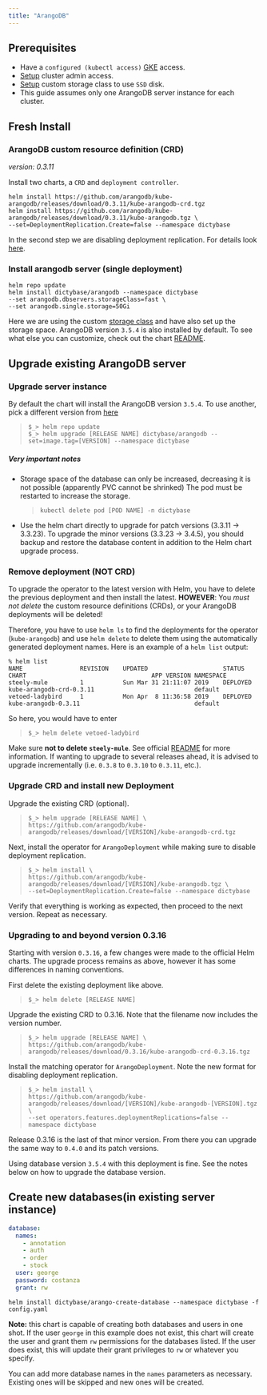```yaml
---
title: "ArangoDB"
---
```


## Prerequisites

- Have a `configured (kubectl access)`
  [GKE](https://cloud.google.com/kubernetes-engine/) access.
- [Setup](/admin) cluster admin access.
- [Setup](/storageclass) custom storage class to use `SSD` disk.
- This guide assumes only one ArangoDB server instance for each cluster.

## Fresh Install

### ArangoDB custom resource definition (CRD)

_version: 0.3.11_

Install two charts, a `CRD` and `deployment controller`.

```shell
helm install https://github.com/arangodb/kube-arangodb/releases/download/0.3.11/kube-arangodb-crd.tgz
helm install https://github.com/arangodb/kube-arangodb/releases/download/0.3.11/kube-arangodb.tgz \
--set=DeploymentReplication.Create=false --namespace dictybase
```

In the second step we are disabling deployment replication. For details look
[here](https://github.com/arangodb/kube-arangodb/blob/0.3.11/docs/Manual/Deployment/Kubernetes/Helm.md).

### Install arangodb server (single deployment)

```shell
helm repo update
helm install dictybase/arangodb --namespace dictybase
--set arangodb.dbservers.storageClass=fast \
--set arangodb.single.storage=50Gi
```

Here we are using the custom [storage class](/storageclass) and have also
set up the storage space. ArangoDB version `3.5.4` is also installed by
default. To see what else you can customize, check out the chart
[README](https://github.com/dictybase-docker/kubernetes-charts/tree/master/arangodb).

## Upgrade existing ArangoDB server

### Upgrade server instance

By default the chart will install the ArangoDB version `3.5.4`. To use another,
pick a different version from
[here](https://hub.docker.com/_/arangodb/?tab=tags)

> `$_> helm repo update`  
> `$_> helm upgrade [RELEASE NAME] dictybase/arangodb --set=image.tag=[VERSION] --namespace dictybase`

##### Very important notes

- Storage space of the database can only be increased, decreasing it is not
  possible (apparently PVC cannot be shrinked) The pod must be restarted to
  increase the storage.
  > `kubectl delete pod [POD NAME] -n dictybase`
- Use the helm chart directly to upgrade for patch versions (3.3.11 -> 3.3.23).
  To upgrade the minor versions (3.3.23 -> 3.4.5), you should backup and restore
  the database content in addition to the Helm chart upgrade process.

### Remove deployment (NOT CRD)

To upgrade the operator to the latest version with Helm, you have to
delete the previous deployment and then install the latest. **HOWEVER**:
You _must not delete_ the custom resource definitions (CRDs), or your
ArangoDB deployments will be deleted!

Therefore, you have to use `helm ls` to find the deployments for the
operator (`kube-arangodb`) and use `helm delete` to delete them using the
automatically generated deployment names. Here is an example of a `helm list` output:

```
% helm list
NAME            	REVISION	UPDATED                 	STATUS  	CHART                               	APP VERSION	NAMESPACE
steely-mule     	1       	Sun Mar 31 21:11:07 2019	DEPLOYED	kube-arangodb-crd-0.3.11             	           	default
vetoed-ladybird 	1       	Mon Apr  8 11:36:58 2019	DEPLOYED	kube-arangodb-0.3.11                	           	default
```

So here, you would have to enter

> `$_> helm delete vetoed-ladybird`

Make sure **not to delete `steely-mule`**. See official
[README](https://github.com/arangodb/kube-arangodb/blob/master/README.md) for
more information. If wanting to upgrade to several releases ahead, it is
advised to upgrade incrementally (i.e. `0.3.8` to `0.3.10` to `0.3.11`, etc.).

### Upgrade CRD and install new Deployment

Upgrade the existing CRD (optional).

> `$_> helm upgrade [RELEASE NAME] \`  
>  `https://github.com/arangodb/kube-arangodb/releases/download/[VERSION]/kube-arangodb-crd.tgz`

Next, install the operator for `ArangoDeployment` while making sure to disable deployment replication.

> `$_> helm install \`  
>  `https://github.com/arangodb/kube-arangodb/releases/download/[VERSION]/kube-arangodb.tgz \`  
>  `--set=DeploymentReplication.Create=false --namespace dictybase`

Verify that everything is working as expected, then proceed to the next version.
Repeat as necessary.

### Upgrading to and beyond version 0.3.16

Starting with version `0.3.16`, a few changes were made to the official Helm charts. The upgrade
process remains as above, however it has some differences in naming conventions.

First delete the existing deployment like above.

> `$_> helm delete [RELEASE NAME]`

Upgrade the existing CRD to 0.3.16. Note that the filename now includes the version number.

> `$_> helm upgrade [RELEASE NAME] \`  
>  `https://github.com/arangodb/kube-arangodb/releases/download/0.3.16/kube-arangodb-crd-0.3.16.tgz`

Install the matching operator for `ArangoDeployment`. Note the new format for disabling deployment replication.

> `$_> helm install \`  
>  `https://github.com/arangodb/kube-arangodb/releases/download/[VERSION]/kube-arangodb-[VERSION].tgz \`  
>  `--set operators.features.deploymentReplications=false --namespace dictybase`

Release 0.3.16 is the last of that minor version. From there you can upgrade the same way to `0.4.0` and its
patch versions.

Using database version `3.5.4` with this deployment is fine. See the notes below on how to upgrade
the database version.

## Create new databases(in existing server instance)

```yaml
database:
  names:
    - annotation
    - auth
    - order
    - stock
  user: george
  password: costanza
  grant: rw
```

```shell
helm install dictybase/arango-create-database --namespace dictybase -f config.yaml
```

**Note:** this chart is capable of creating both databases and users in one shot.
If the user `george` in this example does not exist, this chart will create the
user and grant them `rw` permissions for the databases listed. If the user does
exist, this will update their grant privileges to `rw` or whatever you specify.

You can add more database names in the `names` parameters as necessary. Existing
ones will be skipped and new ones will be created.
